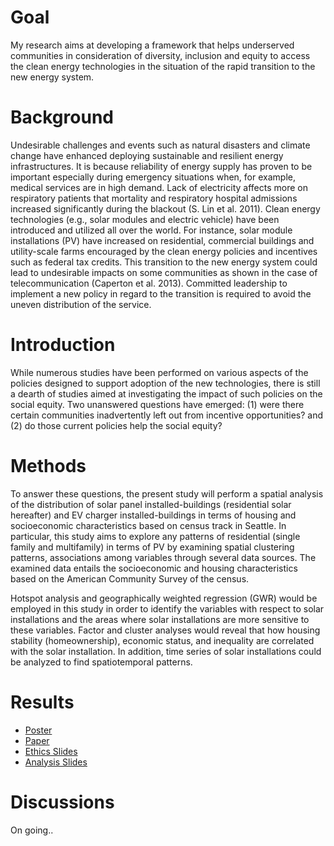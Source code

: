 # Goal
My research aims at developing a framework that helps underserved communities in consideration of diversity, inclusion and equity to access the clean energy technologies in the situation of the rapid transition to the new energy system.

# Background
Undesirable challenges and events such as natural disasters and climate change have enhanced deploying sustainable and resilient energy infrastructures. It is because reliability of energy supply has proven to be important especially during emergency situations when, for example, medical services are in high demand. Lack of electricity affects more on respiratory patients that mortality and respiratory hospital admissions increased significantly during the blackout (S. Lin et al. 2011). Clean energy technologies (e.g., solar modules and electric vehicle) have been introduced and utilized all over the world. For instance, solar module installations (PV) have increased on residential, commercial buildings and utility-scale farms encouraged by the clean energy policies and incentives such as federal tax credits. This transition to the new energy system could lead to undesirable impacts on some communities as shown in the case of telecommunication (Caperton et al. 2013). Committed leadership to implement a new policy in regard to the transition is required to avoid the uneven distribution of the service.

# Introduction
While numerous studies have been performed on various aspects of the policies designed to support adoption of the new technologies, there is still a dearth of studies aimed at investigating the impact of such policies on the social equity. Two unanswered questions have emerged: (1) were there certain communities inadvertently left out from incentive opportunities? and (2) do those current policies help the social equity?
 
# Methods
To answer these questions, the present study will perform a spatial analysis of the distribution of solar panel installed-buildings (residential solar hereafter) and EV charger installed-buildings in terms of housing and socioeconomic characteristics based on census track in Seattle. In particular, this study aims to explore any patterns of residential (single family and multifamily) in terms of PV by examining spatial clustering patterns, associations among variables through several data sources. The examined data entails the socioeconomic and housing characteristics based on the American Community Survey of the census.
 
Hotspot analysis and geographically weighted regression (GWR) would be employed in this study in order to identify the variables with respect to solar installations and the areas where solar installations are more sensitive to these variables. Factor and cluster analyses would reveal that how housing stability (homeownership), economic status, and inequality are correlated with the solar installation. In addition, time series of solar installations could be analyzed to find spatiotemporal patterns.

# Results 
* [Poster](https://github.com/reconjohn/residential/blob/master/docs/Poster.1.pdf)
* [Paper](https://github.com/reconjohn/residential/blob/master/syntax/stat.md)
* [Ethics Slides](https://github.com/reconjohn/residential/blob/master/syntax/ethics.pdf)
* [Analysis Slides](https://github.com/reconjohn/residential/blob/master/syntax/test_files/social_equity_solar.pdf)

# Discussions
On going.. 